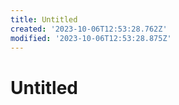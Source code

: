 ```yaml
---
title: Untitled
created: '2023-10-06T12:53:28.762Z'
modified: '2023-10-06T12:53:28.875Z'
---
```


# Untitled
